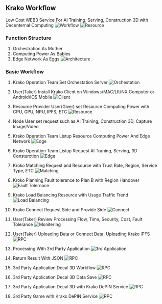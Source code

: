 ## Krako Workflow
Low Cost WEB3 Service For AI Training, Serving, Construction 3D with Decenternal Computing
![Workflow](./images/Workflow_003.PNG)
![Resource](./images/tech_004.png)


### Function Structure
1. Orchestration As Mother
2. Computing Power As Babies
3. Edge Network As Eggs
![Architecture](./images/Architecture_001.PNG)

### Basic Workflow
1. Krako Operation Team Set Orchestation Server
![Orchestation](./images/tech_018.png)

2. User(Taker) Install Krako Client on Windows/MAC/LIUNX Computer or Android/iOS Mobile
![Client](./images/tech_021.png)

3. Resource Provider User(Giver) set Resource Computing Power with CPU, GPU, NPU, IPFS, ETC
![Resource](./images/tech_002.png)

4. Node User set request such as AI Training, Construction 3D, Capture Image/Video

 
5. Krako Operation Team Listup Resource Computing Power And Edge Network
![Edge](./images/tech_023.png)
 
6. Krako Operation Team Listup Request AI Traning, Serving, 3D Consturction 
![Edge](./images/tech_024.png)
 
7. Kroko Matching Request and Resource with Trust Rate, Region, Service Type, ETC
![Matching](./images/tech_001.png)

8. Kroko Planning Fault tolerance to Plan B with Region Handover 
![Fault Tolernace](./images/tech_011.png)

9. Krako Load Balancing Resource with Usage Traffic Trend
![Load Balancing](./images/tech_010.png)

10. Krako Connect Request Side and Provide Side
![Connect](./images/tech_003.png)

11. User(Taker) Review Processing Flow, Time, Security, Cost, Fault Tolerance
![Monitering](./images/tech_019.png)
 
12. User(Taker) Uploading Data or Connect Data, Uploading Krako IPFS
![RPC](./images/tech_007.png)

13. Processing With 3rd Party Application
![3rd Application](./images/3rdparty_004.PNG)

14. Return Result With JSON
![RPC](./images/tech_009.png)

15. 3rd Party Application Decal 3D Workflow
![RPC](./images/tech_013.png)

16. 3rd Party Application Decal 3D Data Save
![RPC](./images/tech_014.png)

17. 3rd Party Application Decal 3D with Krako DePIN Service
![RPC](./images/tech_012.png)

18. 3rd Party Game with Krako DePIN Service
![RPC](./images/tech_015.png)
